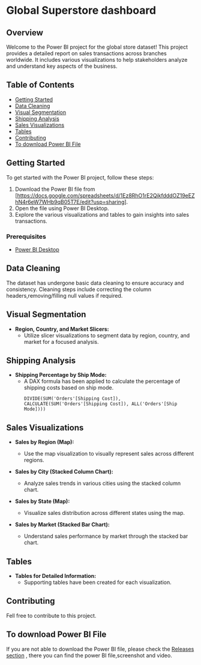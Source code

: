 # Global Superstore dashboard

## Overview

Welcome to the Power BI project for the global store dataset! This project provides a detailed report on sales transactions across branches worldwide. It includes various visualizations to help stakeholders analyze and understand key aspects of the business.

## Table of Contents

- [Getting Started](#Getting_Started)
- [Data Cleaning](#data-cleaning)
- [Visual Segmentation](#visual-segmentation)
- [Shipping Analysis](#shipping-analysis)
- [Sales Visualizations](#sales-visualizations)
- [Tables](#tables)
- [Contributing](#contributing)
- [To download Power BI File](#To-download-power-bi-file)

## Getting Started

To get started with the Power BI project, follow these steps:

1. Download the Power BI file from [https://docs.google.com/spreadsheets/d/1Ez8RhO1rE2QikfdddOZ19eEZhN4r6eW7WHb9qB05T7E/edit?usp=sharing].
2. Open the file using Power BI Desktop.
3. Explore the various visualizations and tables to gain insights into sales transactions.

### Prerequisites

- [Power BI Desktop](https://powerbi.microsoft.com/desktop/)

## Data Cleaning

The dataset has undergone basic data cleaning to ensure accuracy and consistency. Cleaning steps include correcting the column headers,removing/filling null values if required.

## Visual Segmentation

- **Region, Country, and Market Slicers:**
  - Utilize slicer visualizations to segment data by region, country, and market for a focused analysis.

## Shipping Analysis

- **Shipping Percentage by Ship Mode:**
  - A DAX formula has been applied to calculate the percentage of shipping costs based on ship mode.
    ```DAX
    DIVIDE(SUM('Orders'[Shipping Cost]), CALCULATE(SUM('Orders'[Shipping Cost]), ALL('Orders'[Ship Mode])))
    ```

## Sales Visualizations

- **Sales by Region (Map):**
  - Use the map visualization to visually represent sales across different regions.
  
- **Sales by City (Stacked Column Chart):**
  - Analyze sales trends in various cities using the stacked column chart.

- **Sales by State (Map):**
  - Visualize sales distribution across different states using the map.

- **Sales by Market (Stacked Bar Chart):**
  - Understand sales performance by market through the stacked bar chart.

## Tables

- **Tables for Detailed Information:**
  - Supporting tables have been created for each visualization.

## Contributing

Fell free to contribute to this project.

## To download Power BI File

If you are not able to download the Power BI file, please check the [Releases section](../../releases) , there you can find the power BI file,screenshot and video.


